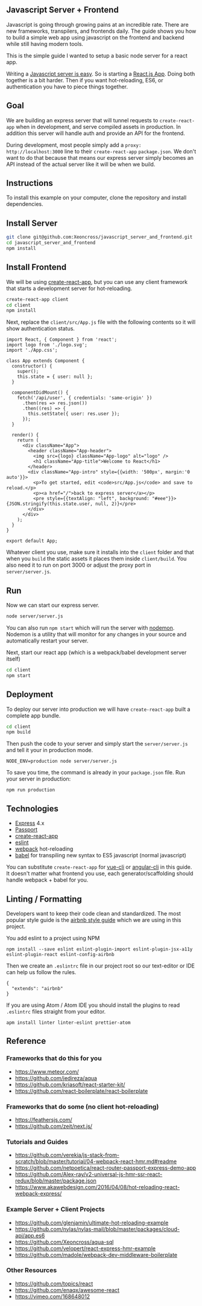 ## Javascript Server + Frontend

Javascript is going through growing pains at an incredible rate. There are new frameworks, transpilers, and frontends daily. The guide shows you how to build a simple web app using javascript on the frontend and backend while still having modern tools.

This is the simple guide I wanted to setup a basic node server for a react app.

Writing a [Javascript server is easy](http://expressjs.com/). So is starting a [React.js App](https://github.com/facebookincubator/create-react-app). Doing both together is a bit harder. Then if you want hot-reloading, ES6, or authentication you have to piece things together.

## Goal

We are building an express server that will tunnel requests to `create-react-app` when in development, and serve compiled assets in production. In addition this server will handle auth and provide an API for the frontend.

During development, most people simply add a `proxy: http://localhost:3000` line to their `create-react-app` `package.json`. We don't want to do that because that means our express server simply becomes an API instead of the actual server like it will be when we build.

## Instructions

To install this example on your computer, clone the repository and install
dependencies.


## Install Server

```bash
git clone git@github.com:Xeoncross/javascript_server_and_frontend.git
cd javascript_server_and_frontend
npm install
```

## Install Frontend

We will be using [create-react-app](https://github.com/facebookincubator/create-react-app), but you can use any client framework that starts a development server for hot-reloading.

```bash
create-react-app client
cd client
npm install
```

Next, replace the `client/src/App.js` file with the following contents so it will show authentication status.

```
import React, { Component } from 'react';
import logo from './logo.svg';
import './App.css';

class App extends Component {
  constructor() {
    super();
    this.state = { user: null };
  }

  componentDidMount() {
    fetch('/api/user', { credentials: 'same-origin' })
      .then(res => res.json())
      .then((res) => {
        this.setState({ user: res.user });
      });
  }

  render() {
    return (
      <div className="App">
        <header className="App-header">
          <img src={logo} className="App-logo" alt="logo" />
          <h1 className="App-title">Welcome to React</h1>
        </header>
        <div className="App-intro" style={{width: '500px', margin:'0 auto'}}>
          <p>To get started, edit <code>src/App.js</code> and save to reload.</p>
          <p><a href="/">back to express server</a></p>
          <pre style={{textAlign: "left", background: "#eee"}}>{JSON.stringify(this.state.user, null, 2)}</pre>
        </div>
      </div>
    );
  }
}

export default App;
```

Whatever client you use, make sure it installs into the `client` folder and that when you `build` the static assets it places them inside `client/build`. You also need it to run on port 3000 or adjust the proxy port in `server/server.js`.

## Run

Now we can start our express server.

```bash
node server/server.js
```

You can also run `npm start` which will run the server with [nodemon](https://nodemon.io/). Nodemon is a utility that will monitor for any changes in your source and automatically restart your server.

Next, start our react app (which is a webpack/babel development server itself)

```bash
cd client
npm start
```

## Deployment

To deploy our server into production we will have `create-react-app` built a complete app bundle.

```bash
cd client
npm build
```

Then push the code to your server and simply start the `server/server.js` and tell it your in production mode.

    NODE_ENV=production node server/server.js

To save you time, the command is already in your `package.json` file. Run your server in production:

    npm run production

## Technologies

- [Express](http://expressjs.com/) 4.x
- [Passport](http://passportjs.org/)
- [create-react-app](https://github.com/facebookincubator/create-react-app)
- [eslint](https://eslint.org/)
- [webpack](https://webpack.js.org/concepts/) hot-reloading
- [babel](https://babeljs.io/) for transpiling new syntax to ES5 javascript (normal javascript)

You can substitute `create-react-app` for [vue-cli](https://github.com/vuejs/vue-cli) or [angular-cli](https://github.com/angular/angular-cli) in this guide. It doesn't matter what frontend you use, each generator/scaffolding should handle webpack + babel for you.

## Linting / Formatting

Developers want to keep their code clean and standardized. The most popular style guide is the [airbnb style guide](https://github.com/airbnb/javascript) which we are using in this project.

You add eslint to a project using NPM

    npm install --save eslint eslint-plugin-import eslint-plugin-jsx-a11y eslint-plugin-react eslint-config-airbnb

Then we create an `.eslintrc` file in our project root so our text-editor or IDE can help us follow the rules.

    {
      "extends": "airbnb"
    }

If you are using Atom / Atom IDE you should install the plugins to read `.eslintrc` files straight from your editor.

    apm install linter linter-eslint prettier-atom

## Reference

### Frameworks that do this for you

- https://www.meteor.com/
- https://github.com/jedireza/aqua
- https://github.com/kriasoft/react-starter-kit/
- https://github.com/react-boilerplate/react-boilerplate

### Frameworks that do some (no client hot-reloading)

- https://feathersjs.com/
- https://github.com/zeit/next.js/

### Tutorials and Guides

- https://github.com/verekia/js-stack-from-scratch/blob/master/tutorial/04-webpack-react-hmr.md#readme
- https://github.com/netpoetica/react-router-passport-express-demo-app
- https://github.com/Alex-ray/v2-universal-js-hmr-ssr-react-redux/blob/master/package.json
- https://www.akawebdesign.com/2016/04/08/hot-reloading-react-webpack-express/

### Example Server + Client Projects

- https://github.com/glenjamin/ultimate-hot-reloading-example
- https://github.com/nylas/nylas-mail/blob/master/packages/cloud-api/app.es6
- https://github.com/Xeoncross/aqua-sql
- https://github.com/velopert/react-express-hmr-example
- https://github.com/madole/webpack-dev-middleware-boilerplate

### Other Resources

- https://github.com/topics/react
- https://github.com/enaqx/awesome-react
- https://vimeo.com/168648012
